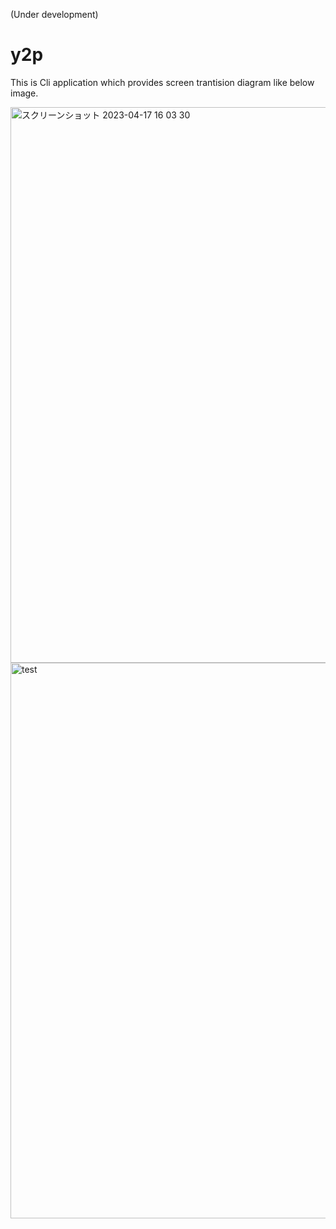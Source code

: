 (Under development)

# y2p

This is Cli application which provides screen trantision diagram like below image.

<img width="889" alt="スクリーンショット 2023-04-17 16 03 30" src="https://user-images.githubusercontent.com/16571394/232409414-f9be1945-6a4b-493c-bf08-85808f7eb205.png">

<img width="889" alt="test" src="https://user-images.githubusercontent.com/16571394/233756870-0ea48565-1b16-43e4-8384-1d8a95f052ce.jpg">
